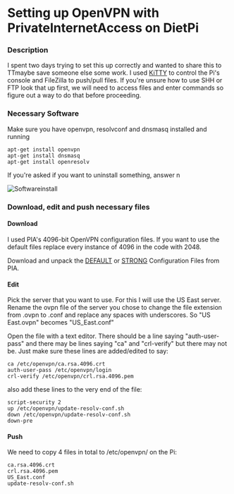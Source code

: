 # Setting up OpenVPN with PrivateInternetAccess on DietPi
### Description
I spent two days trying to set this up correctly and wanted to share this to TTmaybe save someone else some work.
I used [KiTTY](https://dietpi.com/downloads/binaries/all/Kitty_Portable_DietPi.7z) to control the Pi's console and FileZilla to push/pull files. If you're unsure how to use SHH or FTP look that up first, we will need to access files and enter commands so figure out a way to do that before proceeding.

### Necessary Software
Make sure you have openvpn, resolvconf and dnsmasq installed and running
```
apt-get install openvpn
apt-get install dnsmasq
apt-get install openresolv
```
If you're asked if you want to uninstall something, answer n

![Softwareinstall](https://i.imgur.com/qMz33GE.png)

### Download, edit and push necessary files
#### Download
I used PIA's 4096-bit OpenVPN configuration files. If you want to use the default files replace every instance of 4096 in the code with 2048.

Download and unpack the [DEFAULT](https://www.privateinternetaccess.com/openvpn/openvpn.zip) or [STRONG](https://www.privateinternetaccess.com/openvpn/openvpn-strong.zip) Configuration Files from PIA.

#### Edit
Pick the server that you want to use. For this I will use the US East server. Rename the ovpn file of the server you chose to change the file extension from .ovpn to .conf and replace any spaces with underscores. So "US East.ovpn" becomes "US_East.conf"

Open the file with a text editor. There should be a line saying "auth-user-pass" and there may be lines saying "ca" and "crl-verify" but there may not be. Just make sure these lines are added/edited to say:
```
ca /etc/openvpn/ca.rsa.4096.crt
auth-user-pass /etc/openvpn/login
crl-verify /etc/openvpn/crl.rsa.4096.pem
```
also add these lines to the very end of the file:
```
script-security 2
up /etc/openvpn/update-resolv-conf.sh
down /etc/openvpn/update-resolv-conf.sh
down-pre
```
#### Push
We need to copy 4 files in total to /etc/openvpn/ on the Pi:
```
ca.rsa.4096.crt
crl.rsa.4096.pem 
US_East.conf
update-resolv-conf.sh
```
